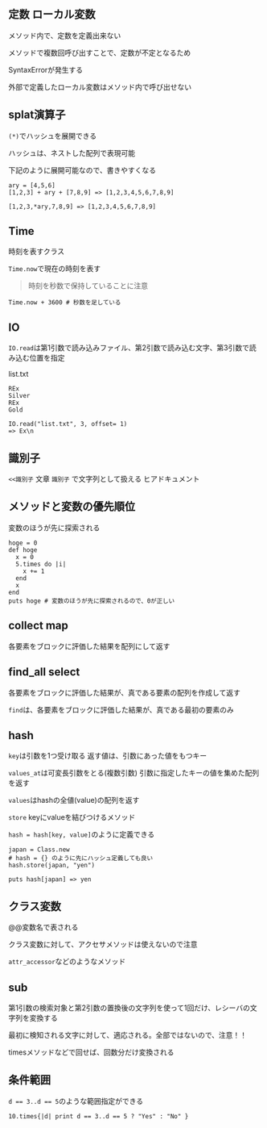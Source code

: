 ## 定数 ローカル変数
メソッド内で、定数を定義出来ない

メソッドで複数回呼び出すことで、定数が不定となるため

SyntaxErrorが発生する

外部で定義したローカル変数はメソッド内で呼び出せない

## splat演算子
`(*)`でハッシュを展開できる

ハッシュは、ネストした配列で表現可能

下記のように展開可能なので、書きやすくなる

```
ary = [4,5,6]
[1,2,3] + ary + [7,8,9] => [1,2,3,4,5,6,7,8,9]

[1,2,3,*ary,7,8,9] => [1,2,3,4,5,6,7,8,9]
```

## Time
時刻を表すクラス

`Time.now`で現在の時刻を表す

> 時刻を秒数で保持していることに注意

```
Time.now + 3600 # 秒数を足している
```

## IO
`IO.read`は第1引数で読み込みファイル、第2引数で読み込む文字、第3引数で読み込む位置を指定

list.txt
```
REx
Silver
REx
Gold
```
```
IO.read("list.txt", 3, offset= 1)
=> Ex\n
```

## 識別子
`<<識別子`  文章 `識別子` で文字列として扱える ヒアドキュメント

## メソッドと変数の優先順位
変数のほうが先に探索される

```
hoge = 0
def hoge
  x = 0
  5.times do |i|
    x += 1
  end
  x
end
puts hoge # 変数のほうが先に探索されるので、0が正しい
```

## collect map
各要素をブロックに評価した結果を配列にして返す

## find_all select
各要素をブロックに評価した結果が、真である要素の配列を作成して返す

`find`は、各要素をブロックに評価した結果が、真である最初の要素のみ

## hash
`key`は引数を1つ受け取る 返す値は、引数にあった値をもつキー

`values_at`は可変長引数をとる(複数引数) 引数に指定したキーの値を集めた配列を返す

`values`はhashの全値(value)の配列を返す

`store` keyにvalueを結びつけるメソッド 

`hash = hash[key, value]`のように定義できる
```
japan = Class.new
# hash = {} のように先にハッシュ定義しても良い
hash.store(japan, "yen")

puts hash[japan] => yen
```

## クラス変数
@@変数名で表される

クラス変数に対して、アクセサメソッドは使えないので注意

`attr_accessor`などのようなメソッド

## sub
第1引数の検索対象と第2引数の置換後の文字列を使って1回だけ、レシーバの文字列を変換する

最初に検知される文字に対して、適応される。全部ではないので、注意！！

timesメソッドなどで回せば、回数分だけ変換される

## 条件範囲
`d == 3..d == 5`のような範囲指定ができる

```
10.times{|d| print d == 3..d == 5 ? "Yes" : "No" }
```

